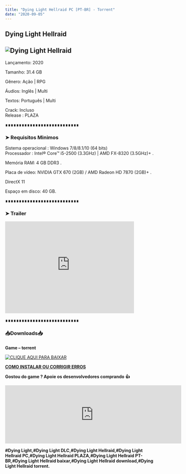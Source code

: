 ```yaml
---
title: "Dying Light Hellraid PC [PT-BR] - Torrent"
date: "2020-09-05"
---
```


## Dying Light Hellraid

## ![](https://1.bp.blogspot.com/-2FLTp7LfD8I/XzYYe52CjHI/AAAAAAAAA6Q/NsqvfNgpAuk2LQ-b0q7Pu9K2ERG3btx7ACLcBGAsYHQ/d/456456250.jpg "Dying Light Hellraid")

  

Lançamento: 2020

Tamanho: 31.4 GB

Gênero: Ação | RPG

Áudios: Inglês | Multi

Textos: Português | Multi

Crack: Incluso  
Release : PLAZA

  

  

∎∎∎∎∎∎∎∎∎∎∎∎∎∎∎∎∎∎∎∎∎∎∎∎∎∎∎

  

  

### ➤ Requisitos Minimos

  

Sistema operacional : Windows 7/8/8.1/10 (64 bits)  
Processador : Intel® Core™ i5-2500 (3.3GHz) | AMD FX-8320 (3.5GHz)+ . 

Memória RAM: 4 GB DDR3 .

Placa de vídeo: NVIDIA GTX 670 (2GB) / AMD Radeon HD 7870 (2GB)+ .

DirectX 11

Espaço em disco: 40 GB.

  

  

∎∎∎∎∎∎∎∎∎∎∎∎∎∎∎∎∎∎∎∎∎∎∎∎∎∎∎

  

  

### ➤ Trailer

  

<iframe allow="accelerometer; autoplay; encrypted-media; gyroscope; picture-in-picture" allowfullscreen frameborder="0" height="300" src="https://www.youtube-nocookie.com/embed/YFJciXvecJg" width="420"></iframe>

  

  

  

∎∎∎∎∎∎∎∎∎∎∎∎∎∎∎∎∎∎∎∎∎∎∎∎∎∎∎

  

  

### 📥Downloads📥

### 

**Game – torrent**

[![](https://1.bp.blogspot.com/-RBh2DeQzAe8/XwRU-bThfxI/AAAAAAAAAyk/mhrHLuqp6DADYjlr9cMsETB9z8v9liz0wCLcBGAsYHQ/s320/3185816cd74683d96d375aa5f1443064.png "CLIQUE AQUI PARA BAIXAR")](https://stfly.me/bdfKq)

**[COMO INSTALAR OU CORRIGIR ERROS](https://pirategamesgod.blogspot.com/p/suporte.html)**

  

**Gostou do game ? Apoie os desenvolvedores comprando** **👍**

  

<iframe frameborder="0" height="190" src="https://store.steampowered.com/widget/1300710/" width="574"></iframe>

  

**#****Dying Light,****#****Dying Light DLC,****#Dying Light Hellraid,****#Dying Light Hellraid PC,****#Dying Light Hellraid PLAZA,****#Dying Light Hellraid PT-BR,****#Dying Light Hellraid baixar,****#Dying Light Hellraid download,****#Dying Light Hellraid torrent.**
